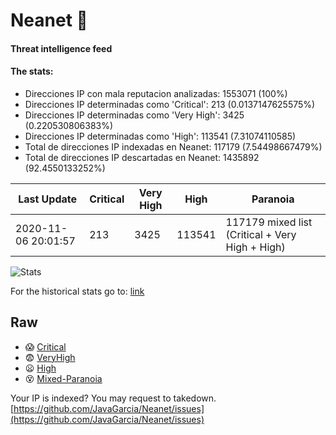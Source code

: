 # Neanet :hocho:
#### Threat intelligence feed
#### The stats:

- Direcciones IP con mala reputacion analizadas: 1553071 (100%)
- Direcciones IP determinadas como 'Critical':  213 (0.0137147625575%)
- Direcciones IP determinadas como 'Very High':  3425 (0.220530806383%)
- Direcciones IP determinadas como 'High':  113541 (7.31074110585)
- Total de direcciones IP indexadas en Neanet:  117179 (7.54498667479%)
- Total de direcciones IP descartadas en Neanet:  1435892 (92.4550133252%)

| Last Update | Critical | Very High | High | Paranoia |
| --- | --- | --- | --- | --- |
| 2020-11-06 20:01:57 | 213 | 3425 | 113541 | 117179 mixed list (Critical + Very High + High)|

![Stats](https://docs.google.com/spreadsheets/d/e/2PACX-1vSnaNMIXVabIpDJjufMlzH7poXnshF3mgd8Is1g9ytUEzVsP5my4Trn8f-xkoLLQ38xpL3HtmUexLo6/pubchart?oid=501124687&format=image)

For the historical stats go to: [link](/stats.csv)
## Raw
- :scream: [Critical](https://raw.githubusercontent.com/JavaGarcia/Neanet/master/blacklists/neanet_critical.txt)
- :fearful: [VeryHigh](https://raw.githubusercontent.com/JavaGarcia/Neanet/master/blacklists/neanet_veryHigh.txtt)
- :frowning: [High](https://raw.githubusercontent.com/JavaGarcia/Neanet/master/blacklists/neanet_high.txt)
- :dizzy_face: [Mixed-Paranoia](https://raw.githubusercontent.com/JavaGarcia/Neanet/master/blacklists/neanet_all.txt)


Your IP is indexed? You may request to takedown. [https://github.com/JavaGarcia/Neanet/issues](https://github.com/JavaGarcia/Neanet/issues)
































































































































































































































































































































































































































































































































































































































































































































































































































































































































































































































































































































































































































































































































































































































































































































































































































































































































































































































































































































































































































